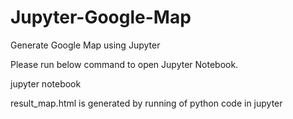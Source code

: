 # Jupyter-Google-Map
Generate Google Map using Jupyter

Please run below command to open Jupyter Notebook.

jupyter notebook

result_map.html is generated by running of python code in jupyter
